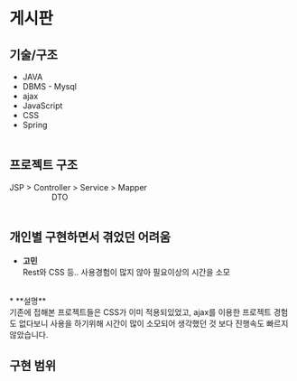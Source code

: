 # 게시판
## 기술/구조
* JAVA 
* DBMS - Mysql
* ajax
* JavaScript
* CSS
* Spring
<br><br>

## 프로젝트 구조
JSP > Controller > Service > Mapper
<br>&nbsp;&nbsp;&nbsp;&nbsp;&nbsp;&nbsp;&nbsp;&nbsp;&nbsp;&nbsp;&nbsp;&nbsp;&nbsp;&nbsp;&nbsp;&nbsp;&nbsp;&nbsp;&nbsp;DTO
<br><br>

## 개인별 구현하면서 겪었던 어려움 
* **고민** <br>
Rest와 CSS 등.. 사용경험이 많지 않아 필요이상의 시간을 소모
<br>
* **설명** <br>
기존에 접해본 프로젝트들은 CSS가 이미 적용되있었고,
ajax를 이용한 프로젝트 경험도 없다보니 사용을 하기위해 시간이 많이 소모되어
생각했던 것 보다 진행속도 빠르지 않았습니다.
<br>

## 구현 범위


<br><br>
